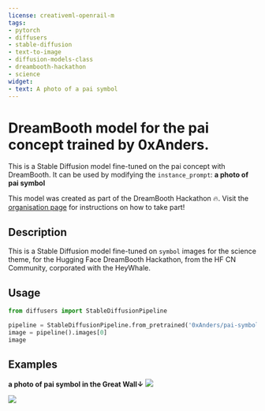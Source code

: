 ```yaml
---
license: creativeml-openrail-m
tags:
- pytorch
- diffusers
- stable-diffusion
- text-to-image
- diffusion-models-class
- dreambooth-hackathon
- science
widget:
- text: A photo of a pai symbol
---
```


# DreamBooth model for the pai concept trained by 0xAnders.

This is a Stable Diffusion model fine-tuned on the pai concept with DreamBooth. It can be used by modifying the `instance_prompt`: **a photo of pai symbol**

This model was created as part of the DreamBooth Hackathon 🔥. Visit the [organisation page](https://huggingface.co/dreambooth-hackathon) for instructions on how to take part!

## Description


This is a Stable Diffusion model fine-tuned on `symbol` images for the science theme, 
for the Hugging Face DreamBooth Hackathon, from the HF CN Community, 
corporated with the HeyWhale.


## Usage

```python
from diffusers import StableDiffusionPipeline

pipeline = StableDiffusionPipeline.from_pretrained('0xAnders/pai-symbol-heywhale')
image = pipeline().images[0]
image
```

## Examples

**a photo of pai symbol in the Great Wall↓**
![](https://www.hualigs.cn/image/63c97770bc2d4.jpg)

![](https://www.hualigs.cn/image/63c976a57c21f.jpg)
